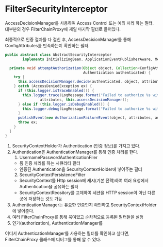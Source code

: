 # FilterSecurityInterceptor

AccessDecisionManager를 사용하여 Access Control 또는 예외 처리 하는 필터. 대부분의 경우
FilterChainProxy에 제일 마지막 필터로 들어있다.

최종적으로 인증 절차를 다 걸친 후, AccessDecisionManager를 통해 ConfigAttributes를 만족하는지 확인하는 필터.

```java
public abstract class AbstractSecurityInterceptor
        implements InitializingBean, ApplicationEventPublisherAware, MessageSourceAware {

  private void attemptAuthorization(Object object, Collection<ConfigAttribute> attributes,
                                    Authentication authenticated) {
    try {
      this.accessDecisionManager.decide(authenticated, object, attributes);
    } catch (AccessDeniedException ex) {
      if (this.logger.isTraceEnabled()) {
        this.logger.trace(LogMessage.format("Failed to authorize %s with attributes %s using %s", object,
                attributes, this.accessDecisionManager));
      } else if (this.logger.isDebugEnabled()) {
        this.logger.debug(LogMessage.format("Failed to authorize %s with attributes %s", object, attributes));
      }
      publishEvent(new AuthorizationFailureEvent(object, attributes, authenticated, ex));
      throw ex;
    }
  }
}
```

1. SecurityContextHolder가 Authentication (인증 정보)를 가지고 있다.
2. Authentication은 AuthenticationManager를 통해 인증 처리를 한다.
    1. UsernamePasswordAuthenticationFiler
      - 폼 인증 처리를 하는 시큐리티 필터
      - 인증된 Authentication을 SecurityContextHolder에 넣어주는 필터
    2. SecurityContextPersistenceFilter
      - SecurityContext를 Http session에 캐시(기본 전략)하여 여러 요청에서 Authentication을 공유하는 필터
      - SecurityContextReository를 교체하여 세션을 HTTP session이 아닌 다른곳에 저장하는 것도 가능
3. AuthenticationManager는 유요한 인증인지 확인하고 SecurityContextHolder에 넣어준다.
4. 여러 FilterChainProxy를 통해 묶여있고 순차적으로 등록된 필터들을 실행
5. 인가(authorization), AuthenticationManager를

어디서 AuthenticationManager를 사용하는 필터를 확인하고 싶다면, FilterChainProxy 클래스에 디버그를 통해 알 수 있다.



